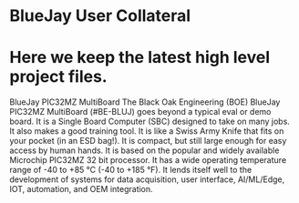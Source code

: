 # BlueJay User Collateral
# Here we keep the latest high level project files.
BlueJay PIC32MZ MultiBoard
The Black Oak Engineering (BOE) BlueJay PIC32MZ MultiBoard (#BE-BLUJ) goes beyond a 
typical eval or demo board. It is a Single Board Computer (SBC) designed to take on many jobs. It also 
makes a good training tool. It is like a Swiss Army Knife that fits on your pocket (in an ESD bag!). It is 
compact, but still large enough for easy access by human hands. It is based on the popular and widely 
available Microchip PIC32MZ 32 bit processor. It has a wide operating temperature range of -40 to +85 °C 
(-40 to +185 °F). It lends itself well to the development of systems for data acquisition, user interface, 
AI/ML/Edge, IOT, automation, and OEM integration.
